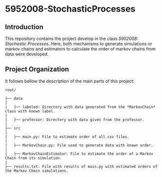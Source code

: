 # 5952008-StochasticProcesses
## Introduction
This repository contains the project develop in the class *5952008: Stochastic Processes*. Here, both mechanisms to generate simulations or markov chains and estimators to calculate the order of markov chains from data were developed.

## Project Organization
It follows bellow the description of the main parts of this project:
```
root/

├── data
|
|   ├── labeled: Directory with data generated from the *MarkovChain* class with known label.
|
|   ├── professor: Directory with data given from the professor. 
|
├── src
|
|   ├── main.py: File to estimate order of all csv files.
|
|   ├── MarkovChain.py: File used to generate data with known order.
|
|   ├── MarkovChainEstimator: File to estimate the order of a Markov Chain from its simulation.
|
├── results.txt: File with results of main.py with estimated orders of the Markov Chain simulations.
```
